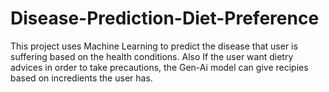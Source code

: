 # Disease-Prediction-Diet-Preference
This project uses Machine Learning to predict the disease that user is suffering based on the health conditions. Also If the user want dietry advices in order to take precautions, the Gen-Ai model can give recipies based on incredients the user has.
